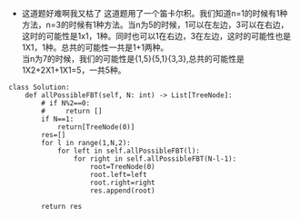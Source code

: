 - 这道题好难啊我又枯了
这道题用了一个笛卡尔积。我们知道n=1的时候有1种方法，n=3的时候有1种方法。当n为5的时候，1可以在左边，3可以在右边，这时的可能性是1x1，1种。同时也可以1在右边，3在左边，这时的可能性也是1X1，1种。总共的可能性一共是1+1两种。  
当n为7的时候，我们的可能性是{1,5}{5,1}{3,3},总共的可能性是1X2+2X1+1X1=5，一共5种。
```python3
class Solution:
    def allPossibleFBT(self, N: int) -> List[TreeNode]:
        # if N%2==0:
        #     return []
        if N==1:
            return[TreeNode(0)]
        res=[]
        for l in range(1,N,2):
            for left in self.allPossibleFBT(l):
                for right in self.allPossibleFBT(N-l-1):
                    root=TreeNode(0)
                    root.left=left
                    root.right=right
                    res.append(root)
        
        return res
```